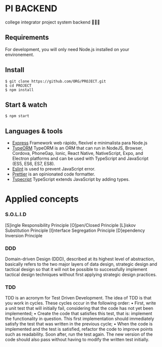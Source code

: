 # PI BACKEND

college integrator project system backend 💚🚀🔥

## Requirements

For development, you will only need Node.js installed on your environement.

## Install

    $ git clone https://github.com/ORG/PROJECT.git
    $ cd PROJECT
    $ npm install

## Start & watch

    $ npm start

## Languages & tools

- [Express](https://expressjs.com/pt-br/) Framework web rápido, flexível e minimalista para Node.js
- [TypeORM](https://typeorm.io/#/) TypeORM is an ORM that can run in NodeJS, Browser, Cordova, PhoneGap, Ionic, React Native, NativeScript, Expo, and Electron platforms and can be used with TypeScript and JavaScript (ES5, ES6, ES7, ES8).
- [Eslint](https://eslint.org/) is used to prevent JavaScript error.
- [Prettier](https://prettier.io/docs/en/index.html) is an opinionated code formatter.
- [Typecript](https://www.typescriptlang.org/) TypeScript extends JavaScript by adding types.

# Applied concepts

### S.O.L.I.D

[S]ingle Responsibility Principle
[O]pen/Closed Principle
[L]iskov Substitution Principle
[I]nterface Segregation Principle
[D]ependency Inversion Principle

### DDD

Domain-driven Design (DDD), described at its highest level of abstraction, basically refers to the two major layers of data design, strategic design and tactical design so that it will not be possible to successfully implement tactical design techniques without first applying strategic design practices.

### TDD

TDD is an acronym for Test Driven Development. The idea of ​​TDD is that you work in cycles. These cycles occur in the following order:
• First, write a unit test that will initially fail, considering that the code has not yet been implemented;
• Create the code that satisfies this test, that is: implement the functionality in question. This first implementation should immediately satisfy the test that was written in the previous cycle;
• When the code is implemented and the test is satisfied, refactor the code to improve points such as readability. Soon after, run the test again. The new version of the code should also pass without having to modify the written test initially.
